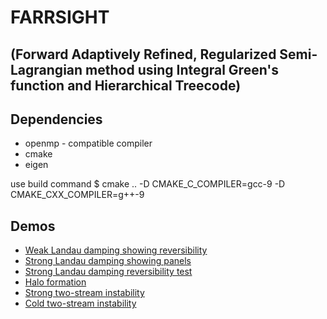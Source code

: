 FARRSIGHT 
===
(Forward Adaptively Refined, Regularized Semi-Lagrangian method using Integral Green's function and Hierarchical Treecode)
---

Dependencies
---
* openmp - compatible compiler
* cmake
* eigen


use build command
$ cmake .. -D CMAKE_C_COMPILER=gcc-9 -D CMAKE_CXX_COMPILER=g++-9

Demos
---
* [Weak Landau damping showing reversibility](https://youtu.be/TTUCK9DrS1o)
* [Strong Landau damping showing panels](https://youtu.be/RH131FfbLms)
* [Strong Landau damping reversibility test](https://youtu.be/lU-ed4AYQrM)
* [Halo formation](https://youtu.be/UlHV1ezdnFY)
* [Strong two-stream instability](https://youtu.be/rD-8xj-KJME)
* [Cold two-stream instability](https://youtu.be/vMXde63Nrec)
